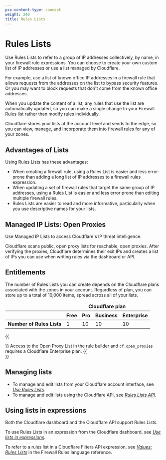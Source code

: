 ```yaml
---
pcx-content-type: concept
weight: 240
title: Rules Lists
---
```


# Rules Lists

Use Rules Lists to refer to a group of IP addresses collectively, by name, in your firewall rule expressions. You can choose to create your own custom list of IP addresses or use a list managed by Cloudflare.

For example, use a list of known office IP addresses in a firewall rule that allows requests from the addresses on the list to bypass security features. Or you may want to block requests that don't come from the known office addresses.

When you update the content of a list, any rules that use the list are automatically updated, so you can make a single change to your Firewall Rules list rather than modify rules individually.

Cloudflare stores your lists at the account level and sends to the edge, so you can view, manage, and incorporate them into firewall rules for any of your zones.

## Advantages of Lists

Using Rules Lists has these advantages:

- When creating a firewall rule, using a Rules List is easier and less error-prone than adding a long list of IP addresses to a firewall rules expression.
- When updating a set of firewall rules that target the same group of IP addresses, using a Rules List is easier and less error prone than editing multiple firewall rules.
- Rules Lists are easier to read and more informative, particularly when you use descriptive names for your lists.

## Managed IP Lists: Open Proxies

Use Managed IP Lists to access Cloudflare's IP threat intelligence.

Cloudflare scans public, open proxy lists for reachable, open proxies. After verifying the proxies, Cloudflare determines their exit IPs and creates a list of IPs you can use when writing rules via the dashboard or API.

## Entitlements

The number of Rules Lists you can create depends on the Cloudflare plans associated with the zones in your account. Regardless of plan, you can store up to a total of 10,000 items, spread across all of your lists.

<TableWrap><table style="width: 100%">

  <thead>
    <tr>
      <td></td>
      <td colspan="4" style="text-align:center"><strong>Cloudflare plan</strong></td>
    </tr>
    <tr>
      <th></th>
      <th>Free</th>
      <th>Pro</th>
      <th>Business</th>
      <th>Enterprise</th>
    </tr>
  </thead>
  <tbody>
    <tr>
      <td><strong>Number of Rules Lists</strong></td>
      <td>1</td>
      <td>10</td>
      <td>10</td>
      <td>10</td>
    </tr>
  </tbody>
</table></TableWrap>

{{<Aside header="Important">}}
Access to the Open Proxy List in the rule builder and `cf.open_proxies` requires a Cloudflare Enterprise plan.
{{</Aside>}}

## Managing lists

- To manage and edit lists from your Cloudflare account interface, see [_Use Rules Lists_](/firewall/cf-dashboard/rules-lists/).
- To manage and edit lists using the Cloudflare API, see [_Rules Lists API_](/firewall/api/cf-lists/).

## Using lists in expressions

Both the Cloudflare dashboard and the Cloudflare API support Rules Lists.

To use Rules Lists in an expression from the Cloudflare dashboard, see [_Use lists in expressions_](/firewall/cf-dashboard/rules-lists/use-lists-in-expressions/).

To refer to a rules list in a Cloudflare Filters API expression, see [_Values: Rules Lists_](/firewall/cf-firewall-language/values/#rules-lists) in the Firewall Rules language reference.
